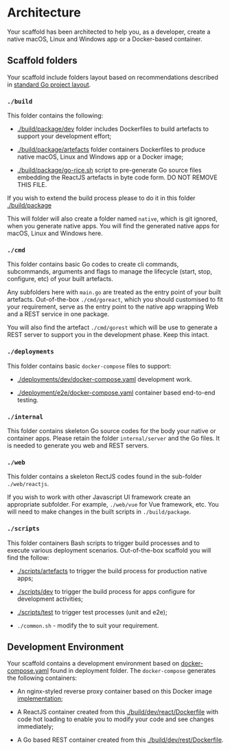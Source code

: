 # Architecture

Your scaffold has been architected to help you, as a developer, create a native macOS, Linux and Windows app or a Docker-based container.

## Scaffold folders

Your scaffold include folders layout based on recommendations described in [standard Go project layout](https://github.com/golang-standards/project-layout).

### `./build`

This folder contains the following:

* [./build/package/dev](../build/package/dev) folder includes Dockerfiles to build artefacts to support your development effort;

* [./build/package/artefacts](../build/package/artefacts) folder containers Dockerfiles to produce native macOS, Linux and Windows app or a Docker image;

* [./build/package/go-rice.sh](../build/package/go-rice.sh) script to pre-generate Go source files embedding the ReactJS artefacts in byte code form. DO NOT REMOVE THIS FILE.

If you wish to extend the build process please to do it in this folder [./build/package](../build/package)

This will folder will also create a folder named `native`, which is git ignored, when you generate native apps. You will find the generated native apps for macOS, Linux and Windows here.

### `./cmd`

This folder contains basic Go codes to create cli commands, subcommands, arguments and flags to manage the lifecycle (start, stop, configure, etc) of your built artefacts.

Any subfolders here with `main.go` are treated as the entry point of your built artefacts. Out-of-the-box `./cmd/goreact`, which you should customised to fit your requirement, serve as the entry point to the native app wrapping Web and a REST service in one package. 

You will also find the artefact `./cmd/gorest` which will be use to generate a REST server to support you in the development phase. Keep this intact.

### `./deployments`

This folder contains basic `docker-compose` files to support:

* [./deployments/dev/docker-compose.yaml](./deployments/dev/docker-compose.yaml) development work.

* [./deployment/e2e/docker-compose.yaml](../deployment/e2e/docker-compose.yaml) container based end-to-end testing.

### `./internal`

This folder contains skeleton Go source codes for the body your native or container apps. Please retain the folder `internal/server` and the Go files. It is needed to generate you web and REST servers.

### `./web`

This folder contains a skeleton RectJS codes found in the sub-folder `./web/reactjs`.

If you wish to work with other Javascript UI framework create an appropriate subfolder. For example, `./web/vue` for Vue framework, etc. You will need to make changes in the built scripts in `./build/package`.

### `./scripts`

This folder containers Bash scripts to trigger build processes and to execute various deployment scenarios. Out-of-the-box scaffold you will find the follow:

* [./scripts/artefacts](../scripts/artefacts) to trigger the build process for production native apps;

* [./scripts/dev](../scripts/dev) to trigger the build process for apps configure for development activities;

* [./scripts/test](../scripts/test) to trigger test processes (unit and e2e);

* `./common.sh` - modify the to suit your requirement. 

## Development Environment

Your scaffold contains a development environment based on [docker-compose.yaml](../deployments/docker-compose.yaml) found in deployment folder. The `docker-compose` generates the following containers:

* An nginx-styled reverse proxy container based on this Docker image [implementation](https://github.com/binocarlos/noxy);

* A ReactJS container created from this [./build/dev/react/Dockerfile](../build/dev/react/Dockerfile) with code hot loading to enable you to modify your code and see changes immediately;

* A Go based REST container created from this [./build/dev/rest/Dockerfile](../build/dev/rest/Dockerfile).
